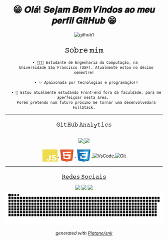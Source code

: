 <div align="center">
 
  <h1> 😁 𝑶𝒍𝒂́! 𝑺𝒆𝒋𝒂𝒎 𝑩𝒆𝒎 𝑽𝒊𝒏𝒅𝒐𝒔 𝒂𝒐 𝒎𝒆𝒖 𝒑𝒆𝒓𝒇𝒊𝒍 𝑮𝒊𝒕𝑯𝒖𝒃 😁</h1>

  ![github1](https://user-images.githubusercontent.com/103227087/198352833-3a51d734-eab7-40c1-af28-5eebf84f8afc.png)

  <div>
    <h2> 𝚂𝚘𝚋𝚛𝚎 𝚖𝚒𝚖 </h2>
    
      • 👩🏽‍🎓 Estudante de Engenharia da Computação, na 
      Universidade São Francisco (USF). Atualmente estou no décimo semestre!

      • ✨ Apaixonada por tecnologias e programação!!

      • 🏅 Estou atualmente estudando Front-end fora da faculdade, para me aperfeiçoar nesta área. 
      Porém pretendo num futuro próximo me tornar uma desenvolvedora FullStack.
  </div>

---

<h3> 𝙶𝚒𝚝𝙷𝚞𝚋 𝙰𝚗𝚊𝚕𝚢𝚝𝚒𝚌𝚜 </h3>

 <div style="display: inline_block">
 <br>
   <a href="https://github.com/beaasb">
   <img height="160em" src="https://github-readme-stats.vercel.app/api?username=beaasb&show_icons=true&theme=omni&include_all_commits=true&count_private=true"/>
   <img height="160em" src="https://github-readme-stats.vercel.app/api/top-langs/?username=beaasb&layout=compact&langs_count=6&theme=omni"/>

</div>
  <br>
    <img align="center" alt="Js" height="40" width="50" src="https://raw.githubusercontent.com/devicons/devicon/master/icons/javascript/javascript-plain.svg">
    <img align="center" alt="HTML" height="40" width="50" src="https://raw.githubusercontent.com/devicons/devicon/master/icons/html5/html5-original.svg">
    <img align="center" alt="CSS" height="40" width="50" src="https://raw.githubusercontent.com/devicons/devicon/master/icons/css3/css3-original.svg">
    <img align="center" alt="VsCode" height="40" width="50" src="https://cdn.jsdelivr.net/gh/devicons/devicon/icons/vscode/vscode-original.svg">
    <img align="center" alt="Git" height="40" width="50" src="https://icongr.am/devicon/git-original.svg?size=128&color=currentColor">
  <br>
</div>
 
 
---

 <div align="center">
 <h3> 𝚁𝚎𝚍𝚎𝚜 𝚂𝚘𝚌𝚒𝚊𝚒𝚜 </h3>
 
 <div>
   <a href="https://instagram.com/beaasbb" target="_blank"><img src="https://img.shields.io/badge/-Instagram-%23E4405F?style=for-the-badge&logo=instagram&logoColor=white" target="_blank"></a>
   <a href="https://www.linkedin.com/in/beatriz-bernardes-b87a75185" target="_blank"><img src="https://img.shields.io/badge/-LinkedIn-%230077B5?style=for-the-badge&logo=linkedin&logoColor=white" target="_blank"></a> 
   <a href = "mailto:biiahh.bb@gmail.com"><img src="https://img.shields.io/badge/-Gmail-%23333?style=for-the-badge&logo=gmail&logoColor=white" target="_blank"></a>

   <picture>
  <source media="(prefers-color-scheme: dark)" srcset="https://raw.githubusercontent.com/beaasb/beaasb/output/github-contribution-grid-snake-dark.svg">
  <source media="(prefers-color-scheme: light)" srcset="https://raw.githubusercontent.com/beaasb/beaasb/output/github-contribution-grid-snake.svg">
  <img alt="github contribution grid snake animation" src="https://raw.githubusercontent.com/beaasb/beaasb/output/github-contribution-grid-snake.svg">
</picture>

_generated with [Platane/snk](https://github.com/Platane/snk)_

 </div>
